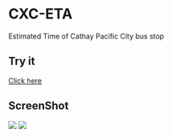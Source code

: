 # CXC-ETA
Estimated Time of Cathay Pacific City bus stop

## Try it
[Click here](https://cxc-eta.web.app/ "Click here")

## ScreenShot
![](https://firebasestorage.googleapis.com/v0/b/cxc-eta.appspot.com/o/20210124_225216.jpg?alt=media&token=d058430a-c429-4219-8ebb-1d15c3d167c4)
![](https://firebasestorage.googleapis.com/v0/b/cxc-eta.appspot.com/o/Screenshot_20210124-225239_Chrome.jpg?alt=media&token=89245ae0-36bf-472e-b011-748b87d87eb5)


